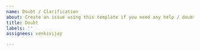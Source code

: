 ```yaml
---
name: Doubt / Clarification
about: Create an issue using this template if you need any help / doubt clarification.
title: Doubt
labels: ''
assignees: venkivijay

---
```



